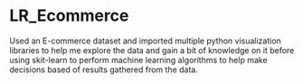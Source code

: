 # LR_Ecommerce

Used an E-commerce dataset and imported multiple python visualization libraries to help me explore the data and gain a bit of knowledge on it before using skit-learn to perform machine learning algorithms to help make decisions based of results gathered from the data.
